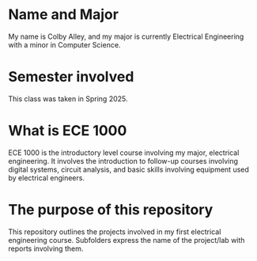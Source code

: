 # Name and Major
My name is Colby Alley, and my major is currently Electrical Engineering with a minor in Computer Science.
# Semester involved
This class was taken in Spring 2025.
# What is ECE 1000
ECE 1000 is the introductory level course involving my major, electrical engineering. 
It involves the introduction to follow-up courses involving digital systems, circuit analysis, and basic skills involving equipment used by electrical engineers.
# The purpose of this repository 
This repository outlines the projects involved in my first electrical engineering course.
Subfolders express the name of the project/lab with reports involving them.
